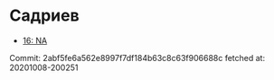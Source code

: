 # Садриев
- [16: NA](16.md)

Commit: 2abf5fe6a562e8997f7df184b63c8c63f906688c
 fetched at: 20201008-200251
